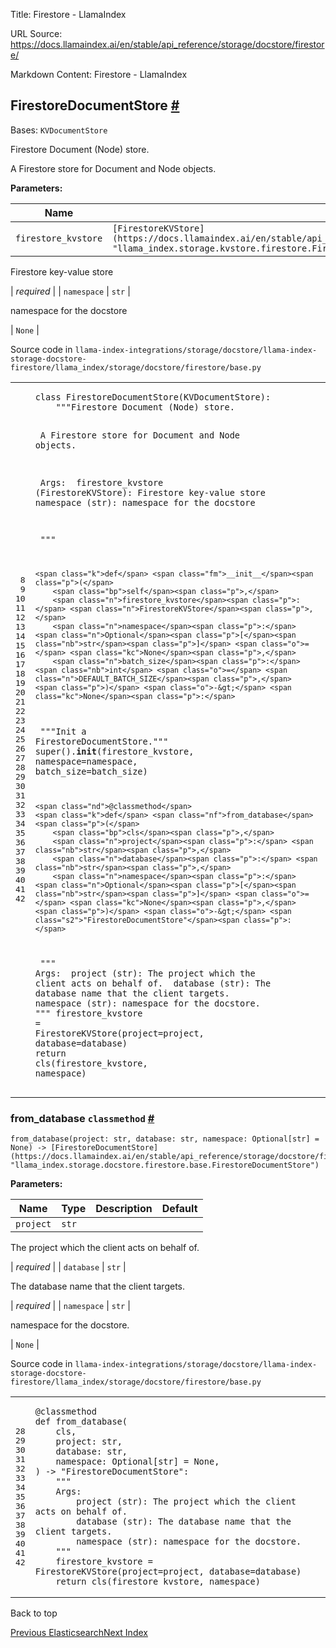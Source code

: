 Title: Firestore - LlamaIndex

URL Source: https://docs.llamaindex.ai/en/stable/api_reference/storage/docstore/firestore/

Markdown Content:
Firestore - LlamaIndex


FirestoreDocumentStore [#](https://docs.llamaindex.ai/en/stable/api_reference/storage/docstore/firestore/#llama_index.storage.docstore.firestore.FirestoreDocumentStore "Permanent link")
-----------------------------------------------------------------------------------------------------------------------------------------------------------------------------------------

Bases: `KVDocumentStore`

Firestore Document (Node) store.

A Firestore store for Document and Node objects.

**Parameters:**

| Name | Type | Description | Default |
| --- | --- | --- | --- |
| `firestore_kvstore` | `[FirestoreKVStore](https://docs.llamaindex.ai/en/stable/api_reference/storage/kvstore/firestore/#llama_index.storage.kvstore.firestore.FirestoreKVStore "llama_index.storage.kvstore.firestore.FirestoreKVStore")` | 
Firestore key-value store



 | _required_ |
| `namespace` | `str` | 

namespace for the docstore



 | `None` |

Source code in `llama-index-integrations/storage/docstore/llama-index-storage-docstore-firestore/llama_index/storage/docstore/firestore/base.py`

<table class="highlighttable"><tbody><tr><td class="linenos"><div class="linenodiv"><pre><span></span><span class="normal"> 8</span>
<span class="normal"> 9</span>
<span class="normal">10</span>
<span class="normal">11</span>
<span class="normal">12</span>
<span class="normal">13</span>
<span class="normal">14</span>
<span class="normal">15</span>
<span class="normal">16</span>
<span class="normal">17</span>
<span class="normal">18</span>
<span class="normal">19</span>
<span class="normal">20</span>
<span class="normal">21</span>
<span class="normal">22</span>
<span class="normal">23</span>
<span class="normal">24</span>
<span class="normal">25</span>
<span class="normal">26</span>
<span class="normal">27</span>
<span class="normal">28</span>
<span class="normal">29</span>
<span class="normal">30</span>
<span class="normal">31</span>
<span class="normal">32</span>
<span class="normal">33</span>
<span class="normal">34</span>
<span class="normal">35</span>
<span class="normal">36</span>
<span class="normal">37</span>
<span class="normal">38</span>
<span class="normal">39</span>
<span class="normal">40</span>
<span class="normal">41</span>
<span class="normal">42</span></pre></div></td><td class="code"><div><pre><span></span><code><span class="k">class</span> <span class="nc">FirestoreDocumentStore</span><span class="p">(</span><span class="n">KVDocumentStore</span><span class="p">):</span>
<span class="w">    </span><span class="sd">"""Firestore Document (Node) store.</span>

<span class="sd">    A Firestore store for Document and Node objects.</span>

<span class="sd">    Args:</span>
<span class="sd">        firestore_kvstore (FirestoreKVStore): Firestore key-value store</span>
<span class="sd">        namespace (str): namespace for the docstore</span>

<span class="sd">    """</span>

    <span class="k">def</span> <span class="fm">__init__</span><span class="p">(</span>
        <span class="bp">self</span><span class="p">,</span>
        <span class="n">firestore_kvstore</span><span class="p">:</span> <span class="n">FirestoreKVStore</span><span class="p">,</span>
        <span class="n">namespace</span><span class="p">:</span> <span class="n">Optional</span><span class="p">[</span><span class="nb">str</span><span class="p">]</span> <span class="o">=</span> <span class="kc">None</span><span class="p">,</span>
        <span class="n">batch_size</span><span class="p">:</span> <span class="nb">int</span> <span class="o">=</span> <span class="n">DEFAULT_BATCH_SIZE</span><span class="p">,</span>
    <span class="p">)</span> <span class="o">-&gt;</span> <span class="kc">None</span><span class="p">:</span>
<span class="w">        </span><span class="sd">"""Init a FirestoreDocumentStore."""</span>
        <span class="nb">super</span><span class="p">()</span><span class="o">.</span><span class="fm">__init__</span><span class="p">(</span><span class="n">firestore_kvstore</span><span class="p">,</span> <span class="n">namespace</span><span class="o">=</span><span class="n">namespace</span><span class="p">,</span> <span class="n">batch_size</span><span class="o">=</span><span class="n">batch_size</span><span class="p">)</span>

    <span class="nd">@classmethod</span>
    <span class="k">def</span> <span class="nf">from_database</span><span class="p">(</span>
        <span class="bp">cls</span><span class="p">,</span>
        <span class="n">project</span><span class="p">:</span> <span class="nb">str</span><span class="p">,</span>
        <span class="n">database</span><span class="p">:</span> <span class="nb">str</span><span class="p">,</span>
        <span class="n">namespace</span><span class="p">:</span> <span class="n">Optional</span><span class="p">[</span><span class="nb">str</span><span class="p">]</span> <span class="o">=</span> <span class="kc">None</span><span class="p">,</span>
    <span class="p">)</span> <span class="o">-&gt;</span> <span class="s2">"FirestoreDocumentStore"</span><span class="p">:</span>
<span class="w">        </span><span class="sd">"""</span>
<span class="sd">        Args:</span>
<span class="sd">            project (str): The project which the client acts on behalf of.</span>
<span class="sd">            database (str): The database name that the client targets.</span>
<span class="sd">            namespace (str): namespace for the docstore.</span>
<span class="sd">        """</span>
        <span class="n">firestore_kvstore</span> <span class="o">=</span> <span class="n">FirestoreKVStore</span><span class="p">(</span><span class="n">project</span><span class="o">=</span><span class="n">project</span><span class="p">,</span> <span class="n">database</span><span class="o">=</span><span class="n">database</span><span class="p">)</span>
        <span class="k">return</span> <span class="bp">cls</span><span class="p">(</span><span class="n">firestore_kvstore</span><span class="p">,</span> <span class="n">namespace</span><span class="p">)</span>
</code></pre></div></td></tr></tbody></table>

### from\_database `classmethod` [#](https://docs.llamaindex.ai/en/stable/api_reference/storage/docstore/firestore/#llama_index.storage.docstore.firestore.FirestoreDocumentStore.from_database "Permanent link")

```
from_database(project: str, database: str, namespace: Optional[str] = None) -> [FirestoreDocumentStore](https://docs.llamaindex.ai/en/stable/api_reference/storage/docstore/firestore/#llama_index.storage.docstore.firestore.FirestoreDocumentStore "llama_index.storage.docstore.firestore.base.FirestoreDocumentStore")
```

**Parameters:**

| Name | Type | Description | Default |
| --- | --- | --- | --- |
| `project` | `str` | 
The project which the client acts on behalf of.



 | _required_ |
| `database` | `str` | 

The database name that the client targets.



 | _required_ |
| `namespace` | `str` | 

namespace for the docstore.



 | `None` |

Source code in `llama-index-integrations/storage/docstore/llama-index-storage-docstore-firestore/llama_index/storage/docstore/firestore/base.py`

<table class="highlighttable"><tbody><tr><td class="linenos"><div class="linenodiv"><pre><span></span><span class="normal">28</span>
<span class="normal">29</span>
<span class="normal">30</span>
<span class="normal">31</span>
<span class="normal">32</span>
<span class="normal">33</span>
<span class="normal">34</span>
<span class="normal">35</span>
<span class="normal">36</span>
<span class="normal">37</span>
<span class="normal">38</span>
<span class="normal">39</span>
<span class="normal">40</span>
<span class="normal">41</span>
<span class="normal">42</span></pre></div></td><td class="code"><div><pre><span></span><code><span class="nd">@classmethod</span>
<span class="k">def</span> <span class="nf">from_database</span><span class="p">(</span>
    <span class="bp">cls</span><span class="p">,</span>
    <span class="n">project</span><span class="p">:</span> <span class="nb">str</span><span class="p">,</span>
    <span class="n">database</span><span class="p">:</span> <span class="nb">str</span><span class="p">,</span>
    <span class="n">namespace</span><span class="p">:</span> <span class="n">Optional</span><span class="p">[</span><span class="nb">str</span><span class="p">]</span> <span class="o">=</span> <span class="kc">None</span><span class="p">,</span>
<span class="p">)</span> <span class="o">-&gt;</span> <span class="s2">"FirestoreDocumentStore"</span><span class="p">:</span>
<span class="w">    </span><span class="sd">"""</span>
<span class="sd">    Args:</span>
<span class="sd">        project (str): The project which the client acts on behalf of.</span>
<span class="sd">        database (str): The database name that the client targets.</span>
<span class="sd">        namespace (str): namespace for the docstore.</span>
<span class="sd">    """</span>
    <span class="n">firestore_kvstore</span> <span class="o">=</span> <span class="n">FirestoreKVStore</span><span class="p">(</span><span class="n">project</span><span class="o">=</span><span class="n">project</span><span class="p">,</span> <span class="n">database</span><span class="o">=</span><span class="n">database</span><span class="p">)</span>
    <span class="k">return</span> <span class="bp">cls</span><span class="p">(</span><span class="n">firestore_kvstore</span><span class="p">,</span> <span class="n">namespace</span><span class="p">)</span>
</code></pre></div></td></tr></tbody></table>

Back to top

[Previous Elasticsearch](https://docs.llamaindex.ai/en/stable/api_reference/storage/docstore/elasticsearch/)[Next Index](https://docs.llamaindex.ai/en/stable/api_reference/storage/docstore/)
